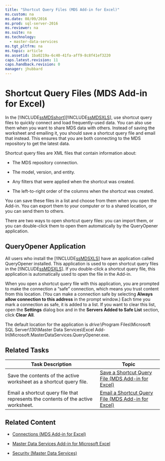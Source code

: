 ```yaml
---
title: "Shortcut Query Files (MDS Add-in for Excel)"
ms.custom: na
ms.date: 08/09/2016
ms.prod: sql-server-2016
ms.reviewer: na
ms.suite: na
ms.technology: 
  - master-data-services
ms.tgt_pltfrm: na
ms.topic: article
ms.assetid: 1ba0219a-6c40-41fa-aff9-8c8f41ef3220
caps.latest.revision: 11
caps.handback.revision: 0
manager: jhubbard
---
```

# Shortcut Query Files (MDS Add-in for Excel)
In the [!INCLUDE[ssMDSshort](../../Topics/TopicNameContainA/tokens/ssMDSshort_md.md)][!INCLUDE[ssMDSXLS](../../Topics/TopicNameContainA/tokens/ssMDSXLS_md.md)], use shortcut query files to quickly connect and load frequently-used data. You can also use them when you want to share MDS data with others. Instead of saving the worksheet and emailing it, you should save a shortcut query file and email that instead. This ensures that you are both connecting to the MDS repository to get the latest data.  
  
 Shortcut query files are XML files that contain information about:  
  
-   The MDS repository connection.  
  
-   The model, version, and entity.  
  
-   Any filters that were applied when the shortcut was created.  
  
-   The left-to-right order of the columns when the shortcut was created.  
  
 You can save these files in a list and choose from them when you open the Add-in. You can export them to your computer or to a shared location, or you can send them to others.  
  
 There are two ways to open shortcut query files: you can import them, or you can double-click them to open them automatically by the QueryOpener application.  
  
## QueryOpener Application  
 All users who install the [!INCLUDE[ssMDSXLS](../../Topics/TopicNameContainA/tokens/ssMDSXLS_md.md)] have an application called QueryOpener installed. This application is used to open shortcut query files in the [!INCLUDE[ssMDSXLS](../../Topics/TopicNameContainA/tokens/ssMDSXLS_md.md)]. If you double-click a shortcut query file, this application is automatically used to open the file in the Add-in.  
  
 When you open a shortcut query file with this application, you are prompted to make the connection a “safe” connection, which means you trust content from this location. (You can make a connection safe by selecting **Always allow connection to this address** in the prompt window.) Each time you mark a connection as safe, it is added to a list. If you want to clear this list, open the **Settings** dialog box and in the **Servers Added to Safe List** section, click **Clear All**.  
  
 The default location for the application is *drive*:\Program Files\Microsoft SQL Server\130\Master Data Services\Excel Add-In\Microsoft.MasterDataServices.QueryOpener.exe.  
  
## Related Tasks  
  
|Task Description|Topic|  
|----------------------|-----------|  
|Save the contents of the active worksheet as a shortcut query file.|[Save a Shortcut Query File (MDS Add-in for Excel)](../../Topics/TopicNameContainA/Save-a-Shortcut-Query-File--MDS-Add-in-for-Excel-.md)|  
|Email a shortcut query file that represents the contents of the active worksheet.|[Email a Shortcut Query File (MDS Add-in for Excel)](../../Topics/TopicNameContainA/Email-a-Shortcut-Query-File--MDS-Add-in-for-Excel-.md)|  
  
## Related Content  
  
-   [Connections (MDS Add-in for Excel)](../../Topics/TopicNameNotContainA/Connections--MDS-Add-in-for-Excel-.md)  
  
-   [Master Data Services Add-in for Microsoft Excel](../../Topics/TopicNameNotContainA/Master-Data-Services-Add-in-for-Microsoft-Excel.md)  
  
-   [Security (Master Data Services)](../../Topics/TopicNameNotContainA/Security--Master-Data-Services-.md)